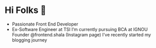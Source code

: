 # Hi Folks 👋

- Passionate Front End Developer 
- Ex-Software Engineer at TSI
I’m currently pursuing BCA at IGNOU
Founder @frontend.shala (Instagram page)
I've recently started my blogging journey

